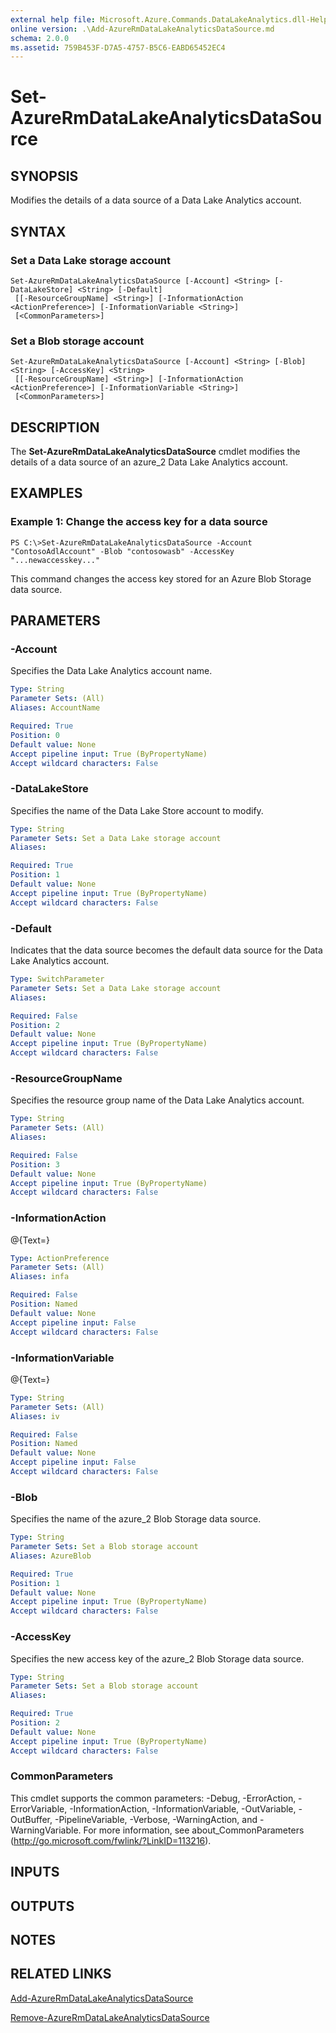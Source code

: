 ```yaml
---
external help file: Microsoft.Azure.Commands.DataLakeAnalytics.dll-Help.xml
online version: .\Add-AzureRmDataLakeAnalyticsDataSource.md
schema: 2.0.0
ms.assetid: 759B453F-D7A5-4757-B5C6-EABD65452EC4
---
```


# Set-AzureRmDataLakeAnalyticsDataSource

## SYNOPSIS
Modifies the details of a data source of a Data Lake Analytics account.

## SYNTAX

### Set a Data Lake storage account
```
Set-AzureRmDataLakeAnalyticsDataSource [-Account] <String> [-DataLakeStore] <String> [-Default]
 [[-ResourceGroupName] <String>] [-InformationAction <ActionPreference>] [-InformationVariable <String>]
 [<CommonParameters>]
```

### Set a Blob storage account
```
Set-AzureRmDataLakeAnalyticsDataSource [-Account] <String> [-Blob] <String> [-AccessKey] <String>
 [[-ResourceGroupName] <String>] [-InformationAction <ActionPreference>] [-InformationVariable <String>]
 [<CommonParameters>]
```

## DESCRIPTION
The **Set-AzureRmDataLakeAnalyticsDataSource** cmdlet modifies the details of a data source of an azure_2 Data Lake Analytics account.

## EXAMPLES

### Example 1: Change the access key for a data source
```
PS C:\>Set-AzureRmDataLakeAnalyticsDataSource -Account "ContosoAdlAccount" -Blob "contosowasb" -AccessKey "...newaccesskey..."
```

This command changes the access key stored for an Azure Blob Storage data source.

## PARAMETERS

### -Account
Specifies the Data Lake Analytics account name.

```yaml
Type: String
Parameter Sets: (All)
Aliases: AccountName

Required: True
Position: 0
Default value: None
Accept pipeline input: True (ByPropertyName)
Accept wildcard characters: False
```

### -DataLakeStore
Specifies the name of the Data Lake Store account to modify.

```yaml
Type: String
Parameter Sets: Set a Data Lake storage account
Aliases: 

Required: True
Position: 1
Default value: None
Accept pipeline input: True (ByPropertyName)
Accept wildcard characters: False
```

### -Default
Indicates that the data source becomes the default data source for the Data Lake Analytics account.

```yaml
Type: SwitchParameter
Parameter Sets: Set a Data Lake storage account
Aliases: 

Required: False
Position: 2
Default value: None
Accept pipeline input: True (ByPropertyName)
Accept wildcard characters: False
```

### -ResourceGroupName
Specifies the resource group name of the Data Lake Analytics account.

```yaml
Type: String
Parameter Sets: (All)
Aliases: 

Required: False
Position: 3
Default value: None
Accept pipeline input: True (ByPropertyName)
Accept wildcard characters: False
```

### -InformationAction
@{Text=}

```yaml
Type: ActionPreference
Parameter Sets: (All)
Aliases: infa

Required: False
Position: Named
Default value: None
Accept pipeline input: False
Accept wildcard characters: False
```

### -InformationVariable
@{Text=}

```yaml
Type: String
Parameter Sets: (All)
Aliases: iv

Required: False
Position: Named
Default value: None
Accept pipeline input: False
Accept wildcard characters: False
```

### -Blob
Specifies the name of the azure_2 Blob Storage data source.

```yaml
Type: String
Parameter Sets: Set a Blob storage account
Aliases: AzureBlob

Required: True
Position: 1
Default value: None
Accept pipeline input: True (ByPropertyName)
Accept wildcard characters: False
```

### -AccessKey
Specifies the new access key of the azure_2 Blob Storage data source.

```yaml
Type: String
Parameter Sets: Set a Blob storage account
Aliases: 

Required: True
Position: 2
Default value: None
Accept pipeline input: True (ByPropertyName)
Accept wildcard characters: False
```

### CommonParameters
This cmdlet supports the common parameters: -Debug, -ErrorAction, -ErrorVariable, -InformationAction, -InformationVariable, -OutVariable, -OutBuffer, -PipelineVariable, -Verbose, -WarningAction, and -WarningVariable. For more information, see about_CommonParameters (http://go.microsoft.com/fwlink/?LinkID=113216).

## INPUTS

## OUTPUTS

## NOTES

## RELATED LINKS

[Add-AzureRmDataLakeAnalyticsDataSource](.\Add-AzureRmDataLakeAnalyticsDataSource.md)

[Remove-AzureRmDataLakeAnalyticsDataSource](.\Remove-AzureRmDataLakeAnalyticsDataSource.md)


